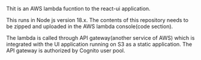Thit is an AWS lambda fucntion to the react-ui application.

This runs in Node js version 18.x. The contents of this repository needs to be zipped and uploaded in the AWS lambda console(code section). 

The lambda is called through API gateway(another service of AWS) which is integrated with the UI application running on S3 as a static application. The API gateway is authorized by Cognito user pool.

